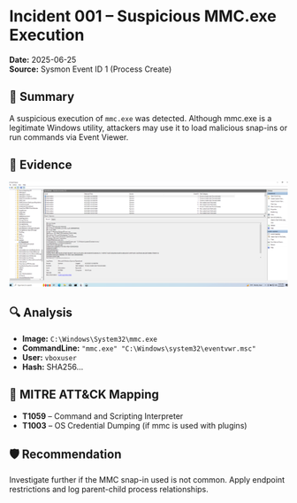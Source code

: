 # Incident 001 – Suspicious MMC.exe Execution

**Date:** 2025-06-25  
**Source:** Sysmon Event ID 1 (Process Create)

## 🧾 Summary
A suspicious execution of `mmc.exe` was detected. Although mmc.exe is a legitimate Windows utility, attackers may use it to load malicious snap-ins or run commands via Event Viewer.

## 📸 Evidence

![Sysmon mmc.exe Event](https://raw.githubusercontent.com/Ataswat/soc-home-lab/main/sysmon_event_id1_mmc.png)

## 🔍 Analysis
- **Image:** `C:\Windows\System32\mmc.exe`
- **CommandLine:** `"mmc.exe" "C:\Windows\system32\eventvwr.msc"`
- **User:** `vboxuser`
- **Hash:** SHA256...

## 🔗 MITRE ATT&CK Mapping
- **T1059** – Command and Scripting Interpreter
- **T1003** – OS Credential Dumping (if mmc is used with plugins)

## 🛡️ Recommendation
Investigate further if the MMC snap-in used is not common. Apply endpoint restrictions and log parent-child process relationships.
